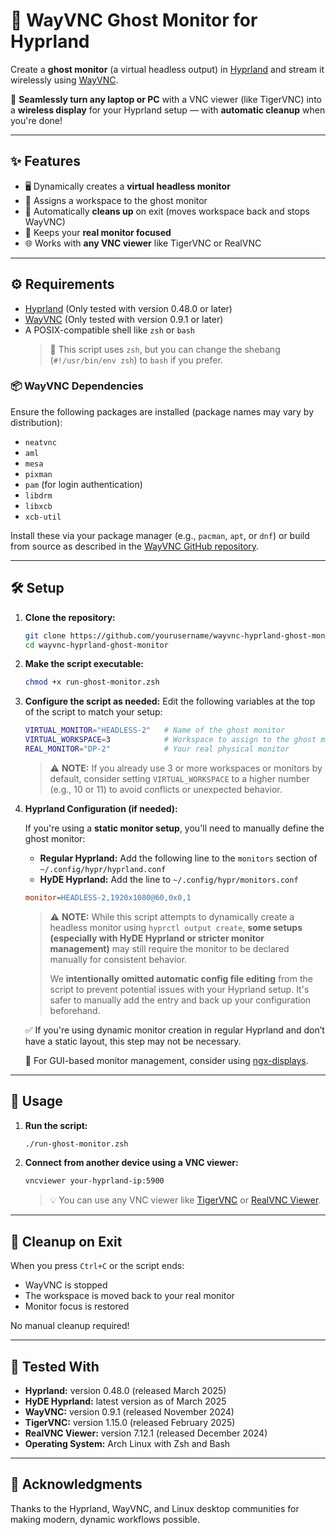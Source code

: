 # 👻 WayVNC Ghost Monitor for Hyprland

Create a **ghost monitor** (a virtual headless output) in [Hyprland](https://github.com/hyprwm/Hyprland) and stream it wirelessly using [WayVNC](https://github.com/any1/wayvnc).

👻 **Seamlessly turn any laptop or PC** with a VNC viewer (like TigerVNC) into a **wireless display** for your Hyprland setup — with **automatic cleanup** when you're done!

---

## ✨ Features

- 🖥️ Dynamically creates a **virtual headless monitor**
- 🔀 Assigns a workspace to the ghost monitor
- 🧼 Automatically **cleans up** on exit (moves workspace back and stops WayVNC)
- 🧠 Keeps your **real monitor focused**
- 🌐 Works with **any VNC viewer** like TigerVNC or RealVNC

---

## ⚙️ Requirements

- [Hyprland](https://github.com/hyprwm/Hyprland) (Only tested with version 0.48.0 or later)
- [WayVNC](https://github.com/any1/wayvnc) (Only tested with version 0.9.1 or later)
- A POSIX-compatible shell like `zsh` or `bash`  
  > 📝 This script uses `zsh`, but you can change the shebang (`#!/usr/bin/env zsh`) to `bash` if you prefer.

### 📦 WayVNC Dependencies

Ensure the following packages are installed (package names may vary by distribution):

- `neatvnc`
- `aml`
- `mesa`
- `pixman`
- `pam` (for login authentication)
- `libdrm`
- `libxcb`
- `xcb-util`

Install these via your package manager (e.g., `pacman`, `apt`, or `dnf`) or build from source as described in the [WayVNC GitHub repository](https://github.com/any1/wayvnc#dependencies).

---

## 🛠️ Setup

1. **Clone the repository:**
   ```bash
   git clone https://github.com/yourusername/wayvnc-hyprland-ghost-monitor.git
   cd wayvnc-hyprland-ghost-monitor
   ```

2. **Make the script executable:**
   ```bash
   chmod +x run-ghost-monitor.zsh
   ```

3. **Configure the script as needed:**
   Edit the following variables at the top of the script to match your setup:
   ```zsh
   VIRTUAL_MONITOR="HEADLESS-2"   # Name of the ghost monitor
   VIRTUAL_WORKSPACE=3            # Workspace to assign to the ghost monitor
   REAL_MONITOR="DP-2"            # Your real physical monitor
   ```

   > ⚠️ **NOTE:** If you already use 3 or more workspaces or monitors by default, consider setting `VIRTUAL_WORKSPACE` to a higher number (e.g., 10 or 11) to avoid conflicts or unexpected behavior.

4. **Hyprland Configuration (if needed):**

   If you're using a **static monitor setup**, you'll need to manually define the ghost monitor:

   - **Regular Hyprland:** Add the following line to the `monitors` section of `~/.config/hypr/hyprland.conf`
   - **HyDE Hyprland:** Add the line to `~/.config/hypr/monitors.conf`

   ```ini
   monitor=HEADLESS-2,1920x1080@60,0x0,1
   ```

   > ⚠️ **NOTE:** While this script attempts to dynamically create a headless monitor using `hyprctl output create`, **some setups (especially with HyDE Hyprland or stricter monitor management)** may still require the monitor to be declared manually for consistent behavior.
   >
   > We **intentionally omitted automatic config file editing** from the script to prevent potential issues with your Hyprland setup. It's safer to manually add the entry and back up your configuration beforehand.

   ✅ If you're using dynamic monitor creation in regular Hyprland and don’t have a static layout, this step may not be necessary.

   🔧 For GUI-based monitor management, consider using [ngx-displays](https://github.com/Aylur/ngx-displays).

---

## 🚀 Usage

1. **Run the script:**
   ```bash
   ./run-ghost-monitor.zsh
   ```

2. **Connect from another device using a VNC viewer:**
   ```bash
   vncviewer your-hyprland-ip:5900
   ```

   > 💡 You can use any VNC viewer like [TigerVNC](https://tigervnc.org/) or [RealVNC Viewer](https://www.realvnc.com/en/connect/download/viewer/).

---

## 🧼 Cleanup on Exit

When you press `Ctrl+C` or the script ends:
- WayVNC is stopped
- The workspace is moved back to your real monitor
- Monitor focus is restored

No manual cleanup required!

---

## 🧪 Tested With

- **Hyprland:** version 0.48.0 (released March 2025)
- **HyDE Hyprland:** latest version as of March 2025
- **WayVNC:** version 0.9.1 (released November 2024)
- **TigerVNC:** version 1.15.0 (released February 2025)
- **RealVNC Viewer:** version 7.12.1 (released December 2024)
- **Operating System:** Arch Linux with Zsh and Bash

---

## 🙌 Acknowledgments

Thanks to the Hyprland, WayVNC, and Linux desktop communities for making modern, dynamic workflows possible.
